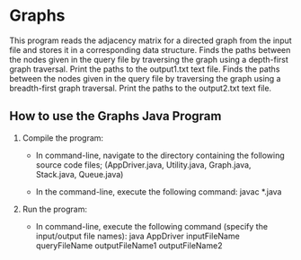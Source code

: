 # Graphs

This program reads the adjacency matrix for a directed graph from the input file and stores it in a corresponding data structure. Finds the paths between the nodes given in the query file by traversing the graph using a depth-first graph traversal. Print the paths to the output1.txt text file. Finds the paths between the nodes given in the query file by traversing the graph using a breadth-first graph traversal. Print the paths to the output2.txt text file.

## How to use the Graphs Java Program

1. Compile the program:
	- In command-line, navigate to the directory containing the following source code files;
	  (AppDriver.java, Utility.java, Graph.java, Stack.java, Queue.java) 
	  
	- In the command-line, execute the following command: javac *.java
	
2. Run the program:
	- In command-line, execute the following command (specify the input/output file names): java AppDriver inputFileName queryFileName outputFileName1 outputFileName2
